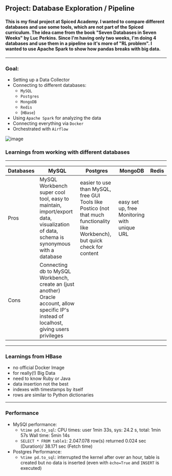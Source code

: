 ## Project: Database Exploration / Pipeline
#### This is my final project at Spiced Academy. I wanted to compare different databases and use some tools, which are not part of the Spiced curriculum. The idea came from the book "Seven Databases in Seven Weeks" by Luc Perkins. Since I'm having only two weeks, I'm doing 4 databases and use them in a pipeline so it's more of "RL problem". I wanted to use Apache Spark to show how pandas breaks with big data.
---
### Goal:
* Setting up a Data Collector
* Connecting to different databases:
  * `MySQL`
  * `Postgres`
  * `MongoDB`
  * `Redis`
  * (`HBase`)
* Using `Apache Spark` for analyzing the data
* Connecting everything via `Docker`
* Orchestrated with `Airflow`

![image](https://github.com/fe-bern/db_exploration/blob/master/img/architecture.png?raw=true)


### Learnings from working with different databases
----

| Databases  |  MySQL |  Postgres | MongoDB  | Redis  |
|---|---|---|---|---|
| Pros  | MySQL Workbench super cool tool, easy to maintain, import/export data, visualization of data, schema is synonymous with a database  | easier to use than MySQL, free GUI Tools like Postico (not that much functionality like Workbench), but quick check for content  | easy set up, free Monitoring with unique URL |   |
| Cons  | Connecting db to MySQL Workbench, create an (just another) Oracle account, allow specific IP's instead of localhost, giving users privileges  |   |   |   |


---
### Learnings from HBase
* no official Docker Image
* for really(!) Big Data
* need to know Ruby or Java
* data insertion not the best
* indexes with timestamps by itself
* rows are similar to Python dictionaries

---
### Performance
* MySQl performance:
  * `%time pd.to_sql`: CPU times: user 1min 33s, sys: 24.2 s, total: 1min 57s Wall time: 5min 14s
  * `SELECT * FROM table1`: 2.047.078 row(s) returned	0.024 sec (Duration)/ 38.171 sec (Fetch time)
* Postgres Performance:
  * `%time pd.to_sql`: interrupted the kernel after over an hour, table is created but no data is inserted (even with `ècho=True` and `INSERT` is executed)
